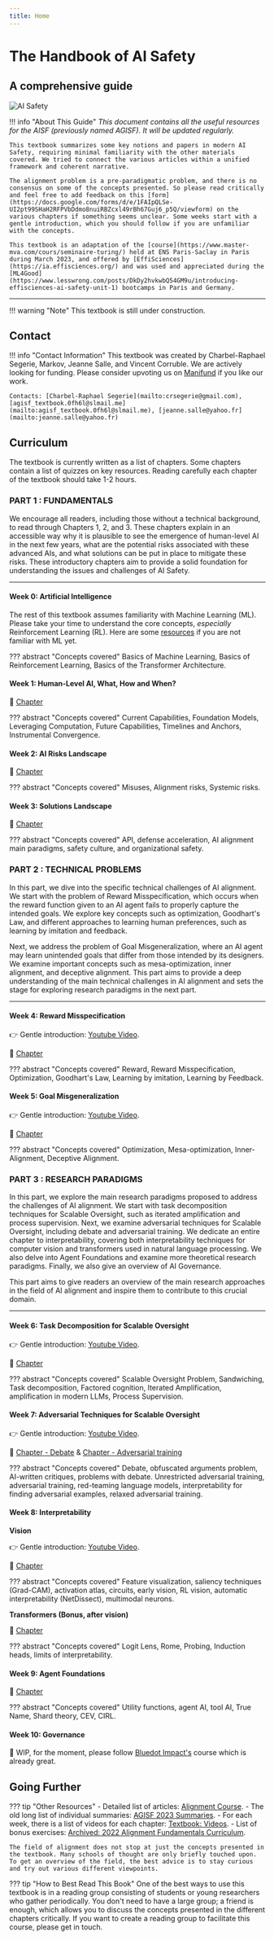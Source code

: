 ```yaml
---
title: Home
---
```

# **The Handbook** of **AI Safety**

<h2 align="left">A comprehensive guide</h2>

![AI Safety](https://lh7-us.googleusercontent.com/XuuImYOYY7YElHDnooD6S7k1tf11JAV_a7LQZ6IUXbItUbPp0p7sAgDp1EjHJAuuHvZ_cJ-pj7rGq7SLxb0O4Xe9OkyRIEKh4R8TwoUwERq8TJxKRMQdixUPBjXXwVEjog_AqBgNiCwvE9QHEHlr_rk)

!!! info "About This Guide"
    *This document contains all the useful resources for the AISF (previously named AGISF). It will be updated regularly.*

    This textbook summarizes some key notions and papers in modern AI Safety, requiring minimal familiarity with the other materials covered. We tried to connect the various articles within a unified framework and coherent narrative.

    The alignment problem is a pre-paradigmatic problem, and there is no consensus on some of the concepts presented. So please read critically and feel free to add feedback on this [form](https://docs.google.com/forms/d/e/1FAIpQLSe-UI2pt99SHaH2RFPVbDdmo8nuiRBZcxl49rBh67Guj6_p5Q/viewform) on the various chapters if something seems unclear. Some weeks start with a gentle introduction, which you should follow if you are unfamiliar with the concepts.

    This textbook is an adaptation of the [course](https://www.master-mva.com/cours/seminaire-turing/) held at ENS Paris-Saclay in Paris during March 2023, and offered by [EffiSciences](https://ia.effisciences.org/) and was used and appreciated during the [ML4Good](https://www.lesswrong.com/posts/DkDy2hvkwbQ54GM9u/introducing-effisciences-ai-safety-unit-1) bootcamps in Paris and Germany.

---

!!! warning "Note"
    This textbook is still under construction.

## **Contact**

!!! info "Contact Information"
    This textbook was created by Charbel-Raphael Segerie, Markov, Jeanne Salle, and Vincent Corruble. We are actively looking for funding. Please consider upvoting us on [Manifund](https://manifund.org/projects/ai-safety-textbook) if you like our work.

    Contacts: [Charbel-Raphael Segerie](mailto:crsegerie@gmail.com), [agisf_textbook.0fh6l@slmail.me](mailto:agisf_textbook.0fh6l@slmail.me), [jeanne.salle@yahoo.fr](mailto:jeanne.salle@yahoo.fr)

## **Curriculum**

The textbook is currently written as a list of chapters. Some chapters contain a list of quizzes on key resources. Reading carefully each chapter of the textbook should take 1-2 hours.

### **PART 1 : FUNDAMENTALS**

We encourage all readers, including those without a technical background, to read through Chapters 1, 2, and 3. These chapters explain in an accessible way why it is plausible to see the emergence of human-level AI in the next few years, what are the potential risks associated with these advanced AIs, and what solutions can be put in place to mitigate these risks. These introductory chapters aim to provide a solid foundation for understanding the issues and challenges of AI Safety.

---

#### Week 0: **Artificial Intelligence**

The rest of this textbook assumes familiarity with Machine Learning (ML). Please take your time to understand the core concepts, *especially* Reinforcement Learning (RL). Here are some [resources](https://course.aisafetyfundamentals.com/alignment?week=0) if you are not familiar with ML yet.

??? abstract "Concepts covered"
    Basics of Machine Learning, Basics of Reinforcement Learning, Basics of the Transformer Architecture.

#### Week 1: **Human-Level AI, What, How and When?**

📖 [Chapter](Chapters/1-Capabilities/2-Overview.md)

??? abstract "Concepts covered"
    Current Capabilities, Foundation Models, Leveraging Computation, Future Capabilities, Timelines and Anchors, Instrumental Convergence.

#### Week 2: **AI Risks Landscape**

📖 [Chapter](Chapters/2-Risks/2-Introduction.md)

??? abstract "Concepts covered"
    Misuses, Alignment risks, Systemic risks.

#### Week 3: **Solutions Landscape**

📖 [Chapter](https://docs.google.com/document/d/1WTyLHyaJ_NEDEu49U_hh7oz0-AOQfp7uOJKLck-7A78/edit)

??? abstract "Concepts covered"
    API, defense acceleration, AI alignment main paradigms, safety culture, and organizational safety.

### **PART 2 : TECHNICAL PROBLEMS**

In this part, we dive into the specific technical challenges of AI alignment. We start with the problem of Reward Misspecification, which occurs when the reward function given to an AI agent fails to properly capture the intended goals. We explore key concepts such as optimization, Goodhart's Law, and different approaches to learning human preferences, such as learning by imitation and feedback.

Next, we address the problem of Goal Misgeneralization, where an AI agent may learn unintended goals that differ from those intended by its designers. We examine important concepts such as mesa-optimization, inner alignment, and deceptive alignment. This part aims to provide a deep understanding of the main technical challenges in AI alignment and sets the stage for exploring research paradigms in the next part.

---

#### Week 4: **Reward Misspecification**

👉 Gentle introduction: [Youtube Video](https://www.youtube.com/watch?v=nKJlF-olKmg).

📖 [Chapter](https://docs.google.com/document/d/1niRLuFX1FfsMrlMLJtbOm4m_yK8dTdXi3gKmkENp-ss/edit?usp=sharing)

??? abstract "Concepts covered"
    Reward, Reward Misspecification, Optimization, Goodhart's Law, Learning by imitation, Learning by Feedback.

#### Week 5: **Goal Misgeneralization**

👉 Gentle introduction: [Youtube Video](https://www.youtube.com/watch?v=bJLcIBixGj8).

📖 [Chapter](https://docs.google.com/document/d/1K52KgxyveZWw4p4rzMqw9mu6FvJC7ulSYxvaXQc5p10/edit?usp=sharing)

??? abstract "Concepts covered"
    Optimization, Mesa-optimization, Inner-Alignment, Deceptive Alignment.

### **PART 3 : RESEARCH PARADIGMS**

In this part, we explore the main research paradigms proposed to address the challenges of AI alignment. We start with task decomposition techniques for Scalable Oversight, such as iterated amplification and process supervision. Next, we examine adversarial techniques for Scalable Oversight, including debate and adversarial training. We dedicate an entire chapter to interpretability, covering both interpretability techniques for computer vision and transformers used in natural language processing. We also delve into Agent Foundations and examine more theoretical research paradigms. Finally, we also give an overview of AI Governance.

This part aims to give readers an overview of the main research approaches in the field of AI alignment and inspire them to contribute to this crucial domain.

---

#### Week 6: **Task Decomposition for Scalable Oversight**

👉 Gentle introduction: [Youtube Video](https://www.youtube.com/watch?v=v9M2Ho9I9Qo).

📖 [Chapter](https://docs.google.com/document/d/1k6rlyBCZJw8xbUx0dzd-4sOhlzj-xzsmwi_OIZY1-3M/edit)

??? abstract "Concepts covered"
    Scalable Oversight Problem, Sandwiching, Task decomposition, Factored cognition, Iterated Amplification, amplification in modern LLMs, Process Supervision.

#### Week 7: **Adversarial Techniques for Scalable Oversight**

👉 Gentle introduction: [Youtube Video](https://www.youtube.com/watch?v=wIX00bZ173k).

📖 [Chapter - Debate](https://docs.google.com/document/d/1KXEWXHKwgeu-0NX5iirGS1h5zsh1skYMadZN3ZoVMAI/edit?usp=sharing) & [Chapter - Adversarial training](https://docs.google.com/document/d/1bsHau2v9EPoVGXc9iRZvVUF-kjfLb3D0CKEKik_J4tQ/edit)

??? abstract "Concepts covered"
    Debate, obfuscated arguments problem, AI-written critiques, problems with debate.
    Unrestricted adversarial training, adversarial training, red-teaming language models, interpretability for finding adversarial examples, relaxed adversarial training.

#### Week 8: **Interpretability**

**Vision**

👉 Gentle introduction: [Youtube Video](https://www.youtube.com/watch?v=cqMe9E4p7fE).

📖 [Chapter](https://www.lesswrong.com/posts/XZfJvxZqfbLfN6pKh/introductory-textbook-to-vision-models-interpretability)

??? abstract "Concepts covered"
    Feature visualization, saliency techniques (Grad-CAM), activation atlas, circuits, early vision, RL vision, automatic interpretability (NetDissect), multimodal neurons.

**Transformers (Bonus, after vision)**

📖 [Chapter](https://drive.google.com/file/d/145_PXa5XE1iaq911NmO25Res_ALAGLlE/view?usp=sharing)

??? abstract "Concepts covered"
    Logit Lens, Rome, Probing, Induction heads, limits of interpretability.

#### Week 9: **Agent Foundations**

📖 [Chapter](https://docs.google.com/document/d/1z4CwGDUzHvPvfXNxyfDaIfh9kK1JBJWEcfdGUutfJY0/edit)

??? abstract "Concepts covered"
    Utility functions, agent AI, tool AI, True Name, Shard theory, CEV, CIRL.

#### Week 10: **Governance**

📖 WIP, for the moment, please follow [Bluedot Impact's](https://course.aisafetyfundamentals.com/alignment?session=6) course which is already great.

## Going Further

??? tip "Other Resources"
    - Detailed list of articles: [Alignment Course](https://course.aisafetyfundamentals.com/alignment).
    - The old long list of individual summaries: [AGISF 2023 Summaries](https://docs.google.com/document/d/1m94jGvbdhU4FJQr6v4knSg7MoaKgiO64Mr5P7I8kBPs/edit#).
    - For each week, there is a list of videos for each chapter: [Textbook: Videos](https://docs.google.com/document/d/19OeWv-_yhG0dUyrl6mfnHeHgZYVtyRdNt0kZQjtfSdc/edit).
    - List of bonus exercises: [Archived: 2022 Alignment Fundamentals Curriculum](https://docs.google.com/document/d/1mTm_sT2YQx3mRXQD6J2xD2QJG1c3kHyvX8kQc_IQ0ns/edit#heading=h.dlm795ug69gc).

    The field of alignment does not stop at just the concepts presented in the textbook. Many schools of thought are only briefly touched upon. To get an overview of the field, the best advice is to stay curious and try out various different viewpoints.

??? tip "How to Best Read This Book"
    One of the best ways to use this textbook is in a reading group consisting of students or young researchers who gather periodically. You don't need to have a large group; a friend is enough, which allows you to discuss the concepts presented in the different chapters critically. If you want to create a reading group to facilitate this course, please get in touch.
